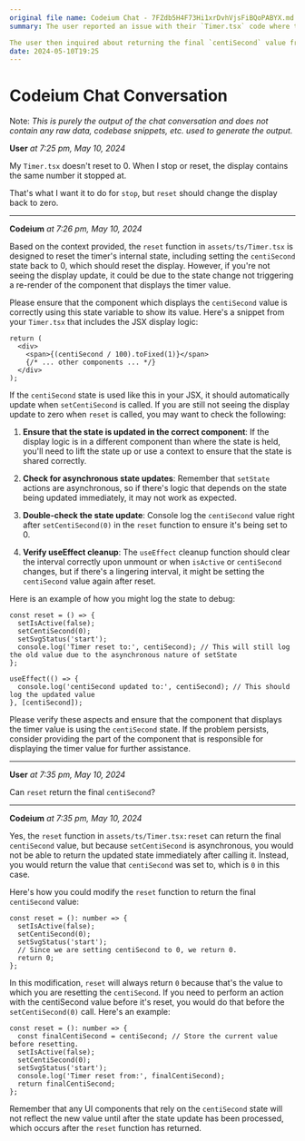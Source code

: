 ```yaml
---
original file name: Codeium Chat - 7FZdb5H4F73Hi1xrDvhVjsFiBQoPABYX.md
summary: The user reported an issue with their `Timer.tsx` code where the timer display was not resetting to zero when the timer was stopped or reset. The assistant provided guidance on checking for proper state updates triggering component re-renders and shared advice on debugging the issue, including checking state updates, component structure, and potential asynchronous behavior.

The user then inquired about returning the final `centiSecond` value from the `reset` function. The assistant clarified that due to the asynchronous nature of state updates, the `reset` function could return the value it was set to (in this case, `0`) immediately after the state update, and provided examples of how the `reset` function could be modified to achieve this, along with considerations for handling the `centiSecond` value before resetting it.
date: 2024-05-10T19:25
---
```


# Codeium Chat Conversation

Note: _This is purely the output of the chat conversation and does not contain any raw data, codebase snippets, etc. used to generate the output._

**User** _at 7:25 pm, May 10, 2024_

My `Timer.tsx` doesn't reset to 0. When I stop or reset, the display contains the same number it stopped at.

That's what I want it to do for `stop`, but `reset` should change the display back to zero.

---

**Codeium** _at 7:26 pm, May 10, 2024_

Based on the context provided, the `reset` function in `assets/ts/Timer.tsx` is designed to reset the timer's internal state, including setting the `centiSecond` state back to 0, which should reset the display. However, if you're not seeing the display update, it could be due to the state change not triggering a re-render of the component that displays the timer value.

Please ensure that the component which displays the `centiSecond` value is correctly using this state variable to show its value. Here's a snippet from your `Timer.tsx` that includes the JSX display logic:

```tsx
return (
  <div>
    <span>{(centiSecond / 100).toFixed(1)}</span>
    {/* ... other components ... */}
  </div>
);
```

If the `centiSecond` state is used like this in your JSX, it should automatically update when `setCentiSecond` is called. If you are still not seeing the display update to zero when `reset` is called, you may want to check the following:

1. **Ensure that the state is updated in the correct component**: If the display logic is in a different component than where the state is held, you'll need to lift the state up or use a context to ensure that the state is shared correctly.

2. **Check for asynchronous state updates**: Remember that `setState` actions are asynchronous, so if there's logic that depends on the state being updated immediately, it may not work as expected.

3. **Double-check the state update**: Console log the `centiSecond` value right after `setCentiSecond(0)` in the `reset` function to ensure it's being set to 0.

4. **Verify useEffect cleanup**: The `useEffect` cleanup function should clear the interval correctly upon unmount or when `isActive` or `centiSecond` changes, but if there's a lingering interval, it might be setting the `centiSecond` value again after reset.

Here is an example of how you might log the state to debug:

```tsx
const reset = () => {
  setIsActive(false);
  setCentiSecond(0);
  setSvgStatus('start');
  console.log('Timer reset to:', centiSecond); // This will still log the old value due to the asynchronous nature of setState
};

useEffect(() => {
  console.log('centiSecond updated to:', centiSecond); // This should log the updated value
}, [centiSecond]);
```

Please verify these aspects and ensure that the component that displays the timer value is using the `centiSecond` state. If the problem persists, consider providing the part of the component that is responsible for displaying the timer value for further assistance.

---

**User** _at 7:35 pm, May 10, 2024_

Can `reset` return the final `centiSecond`?

---

**Codeium** _at 7:35 pm, May 10, 2024_

Yes, the `reset` function in `assets/ts/Timer.tsx:reset` can return the final `centiSecond` value, but because `setCentiSecond` is asynchronous, you would not be able to return the updated state immediately after calling it. Instead, you would return the value that `centiSecond` was set to, which is `0` in this case.

Here's how you could modify the `reset` function to return the final `centiSecond` value:

```tsx
const reset = (): number => {
  setIsActive(false);
  setCentiSecond(0);
  setSvgStatus('start');
  // Since we are setting centiSecond to 0, we return 0.
  return 0;
};
```

In this modification, `reset` will always return `0` because that's the value to which you are resetting the `centiSecond`. If you need to perform an action with the centiSecond value before it's reset, you would do that before the `setCentiSecond(0)` call. Here's an example:

```tsx
const reset = (): number => {
  const finalCentiSecond = centiSecond; // Store the current value before resetting.
  setIsActive(false);
  setCentiSecond(0);
  setSvgStatus('start');
  console.log('Timer reset from:', finalCentiSecond);
  return finalCentiSecond;
};
```

Remember that any UI components that rely on the `centiSecond` state will not reflect the new value until after the state update has been processed, which occurs after the `reset` function has returned.